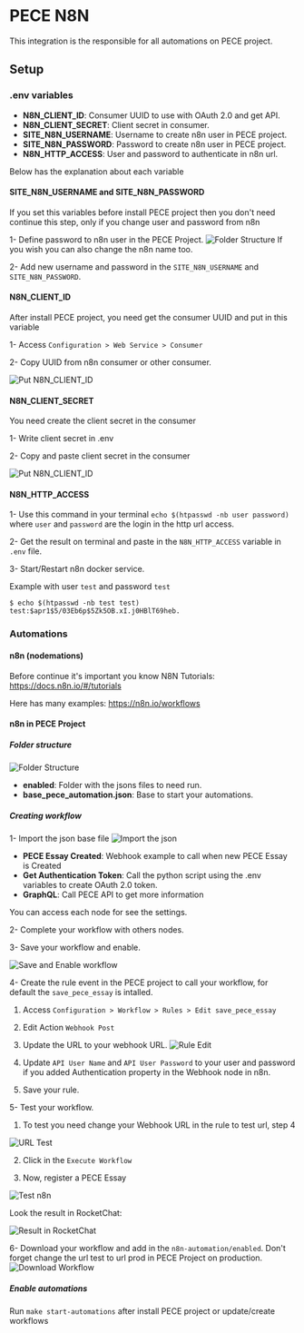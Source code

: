 # PECE N8N

This integration is the responsible for all automations on PECE project.

## Setup

### .env variables
- **N8N_CLIENT_ID**: Consumer UUID to use with OAuth 2.0 and get API.
- **N8N_CLIENT_SECRET**: Client secret in consumer.
- **SITE_N8N_USERNAME**: Username to create n8n user in PECE project.
- **SITE_N8N_PASSWORD**: Password to create n8n user in PECE project.
- **N8N_HTTP_ACCESS**: User and password to authenticate in n8n url.

Below has the explanation about each variable

#### SITE_N8N_USERNAME and SITE_N8N_PASSWORD
If you set this variables before install PECE project then you don't need continue this step, 
only if you change user and password from n8n

1- Define password to n8n user in the PECE Project.
![Folder Structure](images/n8n-define-password.gif)
If you wish you can also change the n8n name too.

2- Add new username and password in the `SITE_N8N_USERNAME` and `SITE_N8N_PASSWORD`.

#### N8N_CLIENT_ID
After install PECE project, you need get the consumer UUID and put in this variable

1- Access `Configuration > Web Service > Consumer`

2- Copy UUID from n8n consumer or other consumer.

![Put N8N_CLIENT_ID](images/get-n8n-client-id.gif)

#### N8N_CLIENT_SECRET
You need create the client secret in the consumer

1- Write client secret in .env

2- Copy and paste client secret in the consumer

![Put N8N_CLIENT_ID](images/n8n-client-secret.gif)


#### N8N_HTTP_ACCESS
1- Use this command in your terminal `echo $(htpasswd -nb user password)` where `user` and `password` are
the login in the http url access.

2- Get the result on terminal and paste in the `N8N_HTTP_ACCESS` variable in `.env` file.

3- Start/Restart n8n docker service.

Example with user `test` and password `test`
```shell
$ echo $(htpasswd -nb test test)
test:$apr1$5/03Eb6p$5Zk5OB.xI.j0HBlT69heb.
```

### Automations

#### n8n (nodemations)
Before continue it's important you know N8N
Tutorials: https://docs.n8n.io/#/tutorials

Here has many examples: https://n8n.io/workflows

#### n8n in PECE Project

##### Folder structure
![Folder Structure](images/folder-n8n.png)

- **enabled**: Folder with the jsons files to need run.
- **base_pece_automation.json**: Base to start your automations.

##### Creating workflow
1- Import the json base file
![Import the json](images/import-n8n-json.gif)

- **PECE Essay Created**: Webhook example to call when new PECE Essay is Created
- **Get Authentication Token**: Call the python script using the .env variables to create OAuth 2.0 token.
- **GraphQL**: Call PECE API to get more information

You can access each node for see the settings.

2- Complete your workflow with others nodes.

3- Save your workflow and enable.

![Save and Enable workflow](images/save-enable-workflow.gif)

4- Create the rule event in the PECE project to call your workflow, for default the `save_pece_essay` is intalled.

1.  Access `Configuration > Workflow > Rules > Edit save_pece_essay`
2.  Edit Action `Webhook Post`
3.  Update the URL to your webhook URL.
![Rule Edit](images/rule-edit.gif)

4.  Update `API User Name` and `API User Password` to your user and password if you added Authentication property in the Webhook node in n8n.
5.  Save your rule.

5- Test your workflow.
1.  To test you need change your Webhook URL in the rule to test url, step 4

![URL Test](images/url-test.png)

2.  Click in the `Execute Workflow`

3.  Now, register a PECE Essay

![Test n8n](images/test-n8n.gif)


Look the result in RocketChat:

![Result in RocketChat](images/rocketchat.png)


6- Download your workflow and add in the `n8n-automation/enabled`. Don't forget change the url test to url prod in PECE Project on production.
![Download Workflow](images/download-workflow.gif)

##### Enable automations
Run `make start-automations` after install PECE project or update/create workflows